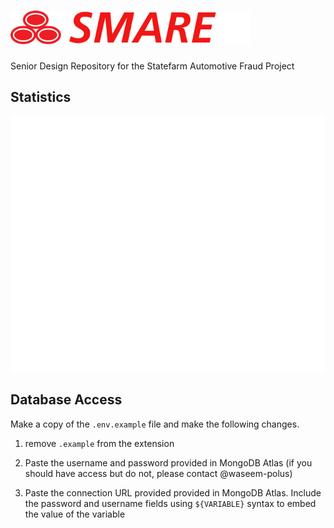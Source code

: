 # <img src="./frontend/public/logos/smare.png" alt="Statefarm SMARE" style="width:384px;"/>
Senior Design Repository for the Statefarm Automotive Fraud Project

## Statistics

![Metrics](/github-metrics.svg)

## Database Access

Make a copy of the ``.env.example`` file and make the following changes.

1. remove ``.example`` from the extension

2. Paste the username and password provided in MongoDB Atlas (if you should have access but do not, please contact @waseem-polus)
  
3. Paste the connection URL provided provided in MongoDB Atlas. Include the password and username fields using ``${VARIABLE}`` syntax to embed the value of the variable
